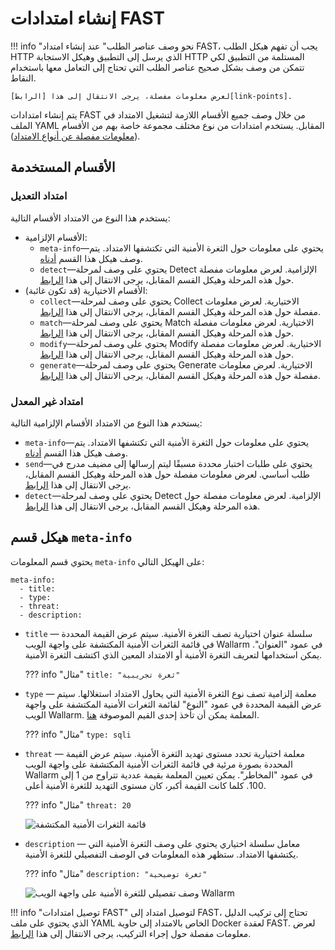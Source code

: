[link-points]:          points/intro.md
[link-detect]:          detect/phase-detect.md
[link-collect]:         phase-collect.md
[link-match]:           phase-match.md
[link-modify]:          phase-modify.md
[link-send]:            phase-send.md
[link-generate]:        phase-generate.md
[link-extensions]:      using-extension.md
[link-ext-logic]:       logic.md
[link-vuln-list]:       ../vuln-list.md

[img-vulns]:            ../../images/fast/dsl/en/create-extension/vulnerabilities.png
[img-vuln-details]:     ../../images/fast/dsl/en/create-extension/vuln_details.png

[anchor-meta-info]:     #structure-of-the-meta-info-section

# إنشاء امتدادات FAST

!!! info "نحو وصف عناصر الطلب"
    عند إنشاء امتداد FAST، يجب أن تفهم هيكل الطلب HTTP الذي يرسل إلى التطبيق وهيكل الاستجابة HTTP المستلمة من التطبيق لكي تتمكن من وصف بشكل صحيح عناصر الطلب التي تحتاج إلى التعامل معها باستخدام النقاط.

    لعرض معلومات مفصلة، يرجى الانتقال إلى هذا [الرابط][link-points].

يتم إنشاء امتدادات FAST من خلال وصف جميع الأقسام اللازمة لتشغيل الامتداد في الملف YAML المقابل. يستخدم امتدادات من نوع مختلف مجموعة خاصة بهم من الأقسام ([معلومات مفصلة عن أنواع الامتداد][link-ext-logic]).

##  الأقسام المستخدمة

### امتداد التعديل

يستخدم هذا النوع من الامتداد الأقسام التالية:
* الأقسام الإلزامية:
    * `meta-info`—يحتوي على معلومات حول الثغرة الأمنية التي تكتشفها الامتداد. يتم وصف هيكل هذا القسم [أدناه][anchor-meta-info].
    * `detect`—يحتوي على وصف لمرحلة Detect الإلزامية. لعرض معلومات مفصلة حول هذه المرحلة وهيكل القسم المقابل، يرجى الانتقال إلى هذا [الرابط][link-detect].
* الأقسام الاختيارية (قد تكون غائبة):
    * `collect`—يحتوي على وصف لمرحلة Collect الاختيارية. لعرض معلومات مفصلة حول هذه المرحلة وهيكل القسم المقابل، يرجى الانتقال إلى هذا [الرابط][link-collect].
    * `match`—يحتوي على وصف لمرحلة Match الاختيارية. لعرض معلومات مفصلة حول هذه المرحلة وهيكل القسم المقابل، يرجى الانتقال إلى هذا [الرابط][link-match].
    * `modify`—يحتوي على وصف لمرحلة Modify الاختيارية. لعرض معلومات مفصلة حول هذه المرحلة وهيكل القسم المقابل، يرجى الانتقال إلى هذا [الرابط][link-modify].
    * `generate`—يحتوي على وصف لمرحلة Generate الاختيارية. لعرض معلومات مفصلة حول هذه المرحلة وهيكل القسم المقابل، يرجى الانتقال إلى هذا [الرابط][link-generate].


### امتداد غير المعدل

يستخدم هذا النوع من الامتداد الأقسام الإلزامية التالية:
* `meta-info`—يحتوي على معلومات حول الثغرة الأمنية التي تكتشفها الامتداد. يتم وصف هيكل هذا القسم [أدناه][anchor-meta-info].
* `send`—يحتوي على طلبات اختبار محددة مسبقًا ليتم إرسالها إلى مضيف مدرج في طلب أساسي. لعرض معلومات مفصلة حول هذه المرحلة وهيكل القسم المقابل، يرجى الانتقال إلى هذا [الرابط][link-send].
* `detect`—يحتوي على وصف لمرحلة Detect الإلزامية. لعرض معلومات مفصلة حول هذه المرحلة وهيكل القسم المقابل، يرجى الانتقال إلى هذا [الرابط][link-detect].


##  هيكل قسم `meta-info`

يحتوي قسم المعلومات `meta-info` على الهيكل التالي:

```
meta-info:
  - title:
  - type:
  - threat:
  - description:
```

* `title` — سلسلة عنوان اختيارية تصف الثغرة الأمنية. سيتم عرض القيمة المحددة في قائمة الثغرات الأمنية المكتشفة على واجهة الويب Wallarm في عمود "العنوان". يمكن استخدامها لتعريف الثغرة الأمنية أو الامتداد المعين الذي اكتشف الثغرة الأمنية.

    ??? info "مثال"
        `title: "ثغرة تجريبية"`

* `type` — معلمة إلزامية تصف نوع الثغرة الأمنية التي يحاول الامتداد استغلالها. سيتم عرض القيمة المحددة في عمود "النوع" لقائمة الثغرات الأمنية المكتشفة على واجهة الويب Wallarm. المعلمة يمكن أن تأخذ إحدى القيم الموصوفة [هنا][link-vuln-list].
   
    ??? info "مثال"
        `type: sqli`    

* `threat` — معلمة اختيارية تحدد مستوى تهديد الثغرة الأمنية. سيتم عرض القيمة المحددة بصورة مرئية في قائمة الثغرات الأمنية المكتشفة على واجهة الويب Wallarm في عمود "المخاطر". يمكن تعيين المعلمة بقيمة عددية تتراوح من 1 إلى 100. كلما كانت القيمة أكبر، كان مستوى التهديد للثغرة الأمنية أعلى.

    ??? info "مثال"
        `threat: 20`
    
    ![قائمة الثغرات الأمنية المكتشفة][img-vulns]

* `description` — معامل سلسلة اختياري يحتوي على وصف الثغرة الأمنية التي يكتشفها الامتداد. ستظهر هذه المعلومات في الوصف التفصيلي للثغرة الأمنية.
    
    ??? info "مثال"
        `description: "ثغرة توضيحية"`    
    
    ![وصف تفصيلي للثغرة الأمنية على واجهة الويب Wallarm][img-vuln-details]

!!! info "توصيل امتدادات FAST"
    لتوصيل امتداد إلى FAST، تحتاج إلى تركيب الدليل الذي يحتوي على ملف YAML الخاص بالامتداد إلى حاوية Docker لعقدة FAST. لعرض معلومات مفصلة حول إجراء التركيب، يرجى الانتقال إلى هذا [الرابط][link-extensions].